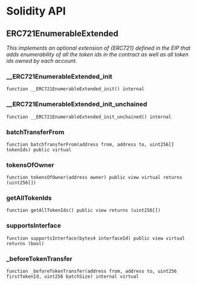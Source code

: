 # Solidity API

## ERC721EnumerableExtended

_This implements an optional extension of {ERC721} defined in the EIP that adds
enumerability of all the token ids in the contract as well as all token ids owned by each
account._

### __ERC721EnumerableExtended_init

```solidity
function __ERC721EnumerableExtended_init() internal
```

### __ERC721EnumerableExtended_init_unchained

```solidity
function __ERC721EnumerableExtended_init_unchained() internal
```

### batchTransferFrom

```solidity
function batchTransferFrom(address from, address to, uint256[] tokenIds) public virtual
```

### tokensOfOwner

```solidity
function tokensOfOwner(address owner) public view virtual returns (uint256[])
```

### getAllTokenIds

```solidity
function getAllTokenIds() public view returns (uint256[])
```

### supportsInterface

```solidity
function supportsInterface(bytes4 interfaceId) public view virtual returns (bool)
```

### _beforeTokenTransfer

```solidity
function _beforeTokenTransfer(address from, address to, uint256 firstTokenId, uint256 batchSize) internal virtual
```

